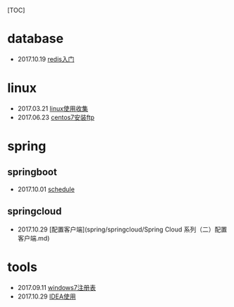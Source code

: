 [TOC]

# database

- 2017.10.19 [redis入门](database/redis入门.md)



# linux

- 2017.03.21 [linux使用收集](linux/linux使用收集.md)
- 2017.06.23 [centos7安装ftp](linux/centos7安装ftp.md)

# spring

## springboot

- 2017.10.01 [schedule](spring/springboot/schedule.md)

## springcloud

- 2017.10.29 [配置客户端](spring/springcloud/Spring Cloud 系列（二）配置客户端.md)

# tools

- 2017.09.11 [windows7注册表](tools/windows7注册表.md)
- 2017.10.29 [IDEA使用](tools/IDEA使用.md)


